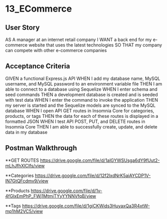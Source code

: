 # 13_ECommerce

## User Story
AS A manager at an internet retail company
I WANT a back end for my e-commerce website that uses the latest technologies
SO THAT my company can compete with other e-commerce companies

## Acceptance Criteria
GIVEN a functional Express.js API
WHEN I add my database name, MySQL username, and MySQL password to an environment variable file
THEN I am able to connect to a database using Sequelize
WHEN I enter schema and seed commands
THEN a development database is created and is seeded with test data
WHEN I enter the command to invoke the application
THEN my server is started and the Sequelize models are synced to the MySQL database
WHEN I open API GET routes in Insomnia Core for categories, products, or tags
THEN the data for each of these routes is displayed in a formatted JSON
WHEN I test API POST, PUT, and DELETE routes in Insomnia Core
THEN I am able to successfully create, update, and delete data in my database

## Postman Walkthrough
**GET ROUTES
https://drive.google.com/file/d/1alGYWSUsga6dY9fUut2-mLhJfhXlCIfs/view 

**Categories
https://drive.google.com/file/d/12f2lxdNrK5aiAYCDP1V-lN7GtQFcdmv9/view

**Products
https://drive.google.com/file/d/1v-4fGlxEmPhP_FWj1MtmiTYyYYNNVfqB/view

**Tags
https://drive.google.com/file/d/1giCKWids3HuyaxQa3R4xtW-mp1hM2VC5/view 
